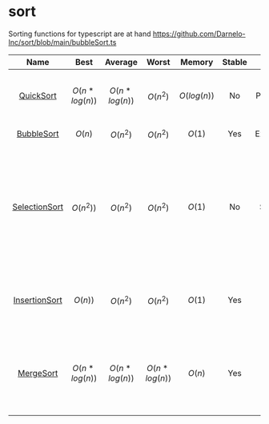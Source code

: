 # sort
Sorting functions for typescript are at hand
https://github.com/Darnelo-Inc/sort/blob/main/bubbleSort.ts


| Name | Best | Average | Worst | Memory | Stable | Method | Other notes |
| :---:  | :---:  | :---:  | :---:  | :---:  | :---:  | :---:  | :---------:  |
| [QuickSort](https://github.com/Darnelo-Inc/sort/blob/main/quickSort.ts) | $O(n*log(n))$ | $O(n*log(n))$ | $O(n^2)$ | $O(log(n))$ | No | Partitioning | Quicksort is usually done in-place with O(log n) stack space |
| [BubbleSort](https://github.com/Darnelo-Inc/sort/blob/main/bubbleSort.ts) | $O(n)$ | $O(n^2)$ | $O(n^2)$ | $O(1)$ | Yes | Exchanging | Tiny code size |
| [SelectionSort](https://github.com/Darnelo-Inc/sort/blob/main/selectionSort.ts) | $O(n^2))$ | $O(n^2)$ | $O(n^2)$ | $O(1)$ | No | Selection | Stable with $O(n)$ extra space, when using linked lists, or when made as a variant of Insertion Sort instead of swapping the two items |
| [InsertionSort](https://github.com/Darnelo-Inc/sort/blob/main/insertionSort.ts) | $O(n))$ | $O(n^2)$ | $O(n^2)$ | $O(1)$ | Yes | Insertion | $O(n + d)$, in the worst case over sequences that have d inversions. |
| [MergeSort](https://github.com/Darnelo-Inc/sort/blob/main/mergeSort.ts) | $O(n*log(n))$ | $O(n*log(n))$ | $O(n*log(n))$ | $O(n)$ | Yes | Merging | Highly parallelizable (up to $O(log(n))$ using the Three Hungarians' Algorithm). |



